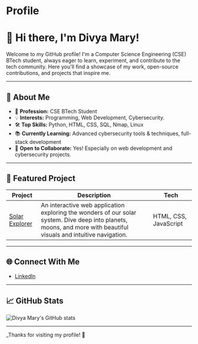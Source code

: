 # Profile
# 👋 Hi there, I'm Divya Mary!

Welcome to my GitHub profile! I'm a Computer Science Engineering (CSE) BTech student, always eager to learn, experiment, and contribute to the tech community. Here you'll find a showcase of my work, open-source contributions, and projects that inspire me.

---

## 🚀 About Me

- 🌟 **Profession:** CSE BTech Student
- 💡 **Interests:** Programming, Web Development, Cybersecurity.
- 🛠️ **Top Skills:** Python, HTML, CSS, SQL, Nmap, Linux
- 📚 **Currently Learning:** Advanced cybersecurity tools & techniques, full-stack development
- 🤝 **Open to Collaborate:** Yes! Especially on web development and cybersecurity projects.

---

## 📌 Featured Project

| Project | Description | Tech |
|---------|-------------|------|
| [Solar Explorer](https://solar-explorer-mu.vercel.app/) | An interactive web application exploring the wonders of our solar system. Dive deep into planets, moons, and more with beautiful visuals and intuitive navigation. | HTML, CSS, JavaScript |

---

## 🌐 Connect With Me

- [LinkedIn](https://www.linkedin.com/in/divya-mary-789076bt)

---

## 📈 GitHub Stats

![Divya Mary's GitHub stats](https://github-readme-stats.vercel.app/api?username=divyamaryj&show_icons=true&hide_title=true&count_private=true&theme=default)

---

_Thanks for visiting my profile! 🚀
